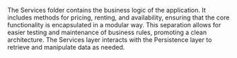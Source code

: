 The Services folder contains the business logic of the application. It includes methods for pricing, renting, and availability, ensuring that the core functionality is encapsulated in a modular way. This separation allows for easier testing and maintenance of business rules, promoting a clean architecture. The Services layer interacts with the Persistence layer to retrieve and manipulate data as needed.
